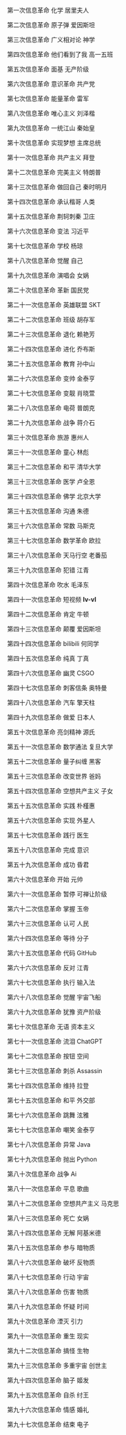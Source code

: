 第一次信息革命 化学 居里夫人

第二次信息革命 原子弹 爱因斯坦

第三次信息革命 广义相对论 神学

第四次信息革命 他们看到了我 高一五班

第五次信息革命 面基 无产阶级

第六次信息革命 意识革命 共产党

第七次信息革命 能量革命 雷军

第八次信息革命 唯心主义 刘泽楷

第九次信息革命 一统江山 秦始皇

第十次信息革命 实现梦想 主席总统

第十一次信息革命 共产主义 拜登

第十二次信息革命 完美主义 特朗普

第十三次信息革命 做回自己 秦时明月

第十四次信息革命 承认楷哥 人类

第十五次信息革命 荆轲刺秦 卫庄

第十六次信息革命 变法 习近平

第十七次信息革命 学校 杨琼

第十八次信息革命 觉醒 自己

第十九次信息革命 演唱会 女娲

第二十次信息革命 革新 国民党

第二十一次信息革命 英雄联盟 SKT

第二十二次信息革命 班级 胡存军

第二十三次信息革命 退化 赖艳芳

第二十四次信息革命 进化 乔布斯

第二十五次信息革命 教育 孙中山

第二十六次信息革命 变帅 金泰亨

第二十七次信息革命 变靓 肖晓萱

第二十八次信息革命 电荷 普朗克

第二十九次信息革命 战争 蒋介石

第三十次信息革命 旅游 惠州人

第三十一次信息革命 童心 林彪

第三十二次信息革命 和平 清华大学

第三十三次信息革命 医学 卢全恩

第三十四次信息革命 佛学 北京大学

第三十五次信息革命 沟通 朱德

第三十六次信息革命 常数 马斯克

第三十七次信息革命 数学革命 欧拉

第三十八次信息革命 天马行空 老番茄

第三十九次信息革命 犯错 江青

第四十次信息革命 吹水 毛泽东

第四十一次信息革命 短视频 __Iv-vI__

第四十二次信息革命 肯定 牛顿

第四十三次信息革命 颠覆 爱因斯坦

第四十四次信息革命 bilibili 何同学

第四十五次信息革命 纯真 丁真

第四十六次信息革命 幽灵 CSGO

第四十七次信息革命 刺客信条 奥特曼

第四十八次信息革命 汽车 擎天柱

第四十九次信息革命 做爱 日本人

第五十次信息革命 亮剑精神 源氏

第五十一次信息革命 数学通法 复旦大学

第五十二次信息革命 量子纠缠 黑客

第五十三次信息革命 改变世界 爸妈

第五十四次信息革命 空想共产主义 子女

第五十五次信息革命 实践 朴槿惠

第五十六次信息革命 实现 外星人

第五十七次信息革命 践行 医生

第五十八次信息革命 完成 意识

第五十九次信息革命 成功 昏君

第六十次信息革命 开始 元帅

第六十一次信息革命 暂停 可禅让阶级

第六十二次信息革命 掌握 玉帝

第六十三次信息革命 认可 人民

第六十四次信息革命 等待 分子

第六十五次信息革命 代码 GitHub

第六十六次信息革命 反对 江青

第六十七次信息革命 执行 输入法

第六十八次信息革命 觉醒 宇宙飞船

第六十九次信息革命 犹豫 资产阶级

第七十次信息革命 无语 资本主义

第七十一次信息革命 流泪 ChatGPT

第七十二次信息革命 按钮 空间

第七十三次信息革命 刺杀 Assassin

第七十四次信息革命 维持 拉登

第七十五次信息革命 和平 外交部

第七十六次信息革命 跳舞 泫雅

第七十七次信息革命 嘲笑 金泰亨

第七十八次信息革命 异常 Java

第七十九次信息革命 抛出 Python

第八十次信息革命 战争 Ai

第八十一次信息革命 平息 歌曲

第八十二次信息革命 空想共产主义 马克思

第八十三次信息革命 死亡 女娲

第八十四次信息革命 无解 阿基米德

第八十五次信息革命 参与 暗物质

第八十六次信息革命 破坏 反物质

第八十七次信息革命 行动 宇宙

第八十八次信息革命 伤害 物质

第八十九次信息革命 怀疑 时间

第九十次信息革命 湮灭 引力

第九十一次信息革命 重生 现实

第九十二次信息革命 搞怪 生物

第九十三次信息革命 多重宇宙 创世主

第九十四次信息革命 脑子 姬发

第九十五次信息革命 自杀 纣王

第九十六次信息革命 情感 婚礼

第九十七次信息革命 结束 电子